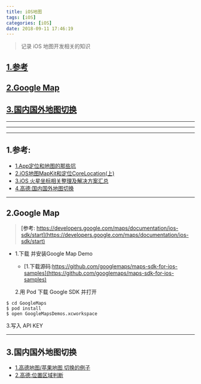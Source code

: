 ```yaml
---
title: iOS地图
tags: [iOS]
categories: [iOS]
date: 2018-09-11 17:46:19
---
```



> 记录 iOS 地图开发相关的知识

<!-- more -->
## [1.参考](#references)
## [2.Google Map](#google_map)
## [3.国内国外地图切换](#map_switch)

***
***
***

## 1.参考:<a name="references"/>
* [1.App定位和地图的那些坑](https://zhuanlan.zhihu.com/p/22057348)
* [2.iOS地图MapKit和定位CoreLocation(上) ](https://www.jianshu.com/p/fc9dcf0a5d6e)
* [3.iOS 火星坐标相关整理及解决方案汇总](https://www.jianshu.com/p/9b44b05b9b5f)
* [4.高德:国内国外地图切换](https://lbs.amap.com/dev/demo/switch-map#Android)

***

## 2.Google Map<a name="google_map"/>
> [参考: https://developers.google.com/maps/documentation/ios-sdk/start](https://developers.google.com/maps/documentation/ios-sdk/start)

* 1.下载 并安装Google Map Demo
	* [1.下载源码:https://github.com/googlemaps/maps-sdk-for-ios-samples](https://github.com/googlemaps/maps-sdk-for-ios-samples)

	2.用 Pod 下载 Google SDK 并打开
```
$ cd GoogleMaps
$ pod install
$ open GoogleMapsDemos.xcworkspace
```

3.写入 API KEY

***


## 3.国内国外地图切换<a name="map_switch"/>
* [1.高德地图/苹果地图 切换的例子](https://lbs.amap.com/dev/demo/switch-map#iOS)
* [2.高德:位置区域判断](https://lbs.amap.com/api/ios-location-sdk/guide/additional-func/amap-calculate-tool)



